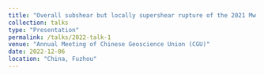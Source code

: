 ```yaml
---
title: "Overall subshear but locally supershear rupture of the 2021 Mw 7.4 Maduo earthquake from high-rate GNSS waveforms and three-dimensional InSAR deformation"
collection: talks
type: "Presentation"
permalink: /talks/2022-talk-1
venue: "Annual Meeting of Chinese Geoscience Union (CGU)"
date: 2022-12-06
location: "China, Fuzhou"
---
```

